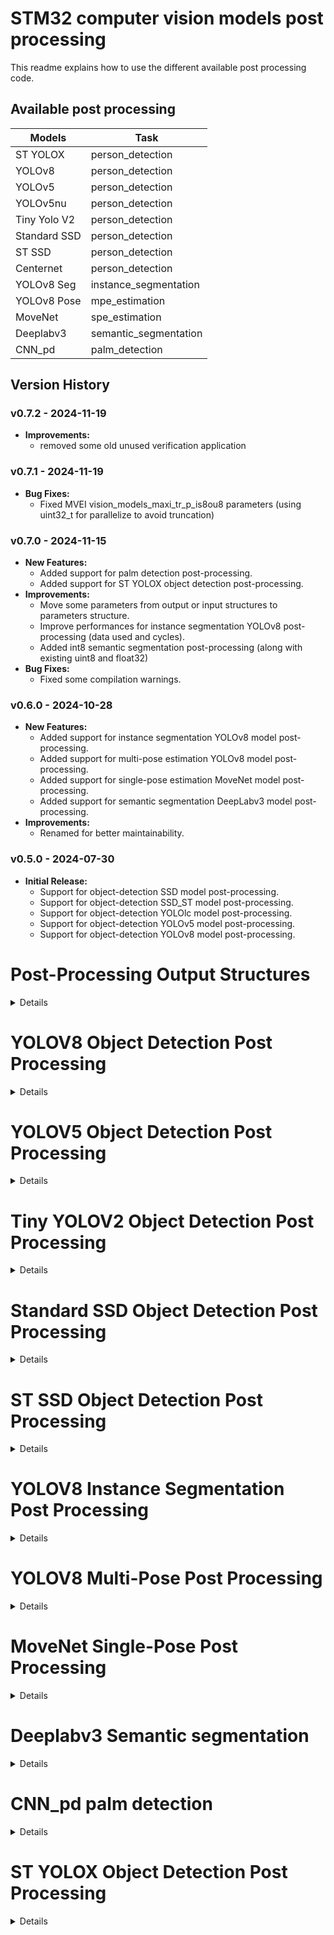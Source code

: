 # STM32 computer vision models post processing

This readme explains how to use the different available post processing code. 


## Available post processing


| Models        | Task                 |
|---------------|----------------------|
| ST YOLOX      | person_detection     |
| YOLOv8        | person_detection     |
| YOLOv5        | person_detection     |
| YOLOv5nu      | person_detection     |
| Tiny Yolo V2  | person_detection     |
| Standard SSD  | person_detection     |
| ST SSD        | person_detection     |
| Centernet     | person_detection     |
| YOLOv8 Seg    | instance_segmentation |
| YOLOv8 Pose   | mpe_estimation       |
| MoveNet       | spe_estimation       |
| Deeplabv3     | semantic_segmentation |
| CNN_pd     | palm_detection |

## Version History

### v0.7.2 - 2024-11-19

- **Improvements:**
  - removed some old unused verification application

### v0.7.1 - 2024-11-19
- **Bug Fixes:**
  - Fixed MVEI vision_models_maxi_tr_p_is8ou8 parameters (using uint32_t for parallelize to avoid truncation)

### v0.7.0 - 2024-11-15

- **New Features:**
  - Added support for palm detection post-processing.
  - Added support for ST YOLOX object detection post-processing.
- **Improvements:**
  - Move some parameters from output or input structures to parameters structure.
  - Improve performances for instance segmentation YOLOv8 post-processing (data used and cycles).
  - Added int8 semantic segmentation post-processing (along with existing uint8 and float32)
- **Bug Fixes:**
  - Fixed some compilation warnings.

### v0.6.0 - 2024-10-28

- **New Features:**
  - Added support for instance segmentation YOLOv8 model post-processing.
  - Added support for multi-pose estimation YOLOv8 model post-processing.
  - Added support for single-pose estimation MoveNet model post-processing.
  - Added support for semantic segmentation DeepLabv3 model post-processing.
- **Improvements:**
  - Renamed for better maintainability.

### v0.5.0 - 2024-07-30

- **Initial Release:**
  - Support for object-detection SSD model post-processing.
  - Support for object-detection SSD_ST model post-processing.
  - Support for object-detection YOLOlc model post-processing.
  - Support for object-detection YOLOv5 model post-processing.
  - Support for object-detection YOLOv8 model post-processing.


# Post-Processing Output Structures
<details>

## Object detection post-processing Output Structures

<details>

---
### `od_pp_outBuffer_t`

This structure represents the output buffer for a single object detection result. It contains information about the detected object's position, size, confidence score, and class index.

Parameters:

- **float32_t x_center**: The normalized x-coordinate of the center of the detected object.
- **float32_t y_center**: The normalized y-coordinate of the center of the detected object.
- **float32_t width**: The normalized width of the detected object.
- **float32_t height**: The normalized height of the detected object.
- **float32_t conf**: The confidence (between 0.0 and 1.0) score of the detection.
- **int32_t class_index**: The index of the detected object's class.

---
### `od_pp_out_t`

This structure represents the overall output of object detection post-processing step. It contains a pointer to an array of od_pp_outBuffer_t structures and the number of detections.

Parameters:

- **od_pp_outBuffer_t \*pOutBuff**: Pointer to an array of od_pp_outBuffer_t structures.
- **int32_t nb_detect**: The number of detections in the output buffer.

---

</details>

## Instance segmentation post-processing Output Structures

<details>

---
### `iseg_postprocess_outBuffer_t`

This structure represents the output buffer for a single instance segmantion result. It contains information about the detected object's position, size, confidence score, class index and mask.

Parameters:

- **float32_t x_center**: The normalized x-coordinate of the center of the object.
- **float32_t y_center**: The normalized y-coordinate of the center of the object.
- **float32_t width**: The normalized width of the object.
- **float32_t height**: The normalized height of the object.
- **float32_t conf**: The confidence (between 0.0 and 1.0) score of the detection.
- **int32_t class_index**: The index of the object's class.

---
### `iseg_pp_out_t`

This structure is designed to encapsulate the output data from a segmentation post-processing step in an object detection pipeline. This structure includes pointers to the detected objects' information, their segmentation masks, and the number of detected objects.

Parameters:

- **iseg_postprocess_outBuffer_t \*pOutBuff**: Pointer to an array of postprocess_outBuffer_t structures.
- **int32_t nb_detect**: The number of detections in the output buffer.
---

</details>

## Multi-pose estimation post-processing Output Structures

<details>

---
### `mpe_pp_keyPoints_t`

This structure is used to represent key points in a post-processing context. Each key point consists of an x-coordinate, a y-coordinate, and a confidence score.

Parameters:

- **float32_t x**: The normalized x-coordinate of the keypoint.
- **float32_t y**: The normalized y-coordinate of the keypoint.
- **float32_t conf**: The visibility (between 0.0 and 1.0) score of the keypoint.

---
### `mpe_pp_outBuffer_t`

This structure represents the output buffer for a single multi_pose estimation result. It contains information about the detected object's position, size, confidence score, class index and key points.

Parameters:

- **float32_t x_center**: The normalized x-coordinate of the center of the detected object.
- **float32_t y_center**: The normalized y-coordinate of the center of the detected object.
- **float32_t width**: The normalized width of the detected object.
- **float32_t height**: The normalized height of the detected object.
- **float32_t conf**: The confidence (between 0.0 and 1.0) score of the detection.
- **int32_t class_index**: The index of the detected object's class.
- **mpe_pp_keyPoints_t keyPoints[AI_MPE_YOLOV8_PP_KEYPOINTS_NB]**: Array of key points.

---
### `mpe_pp_out_t`

This structure represents the overall output of the multi-pose estimation post-processing step. It contains a pointer to an array of mpe_pp_outBuffer_t structures and the number of detections.

Parameters:

- **mpe_pp_outBuffer_t \*pOutBuff**: Pointer to an array of mpe_pp_outBuffer_t structures.
- **int32_t nb_detect**: The number of detections in the output buffer.

</details>

## Single-pose estimation post-processing Output Structures

<details>

---
### `spe_pp_outBuffer_t`

This structure is used to represent key points in a post-processing context. Each key point consists of an x-coordinate, a y-coordinate, and a confidence score.

Parameters:

- **float32_t x**: The normalized x-coordinate of the keypoint.
- **float32_t y**: The normalized y-coordinate of the keypoint.
- **float32_t proba**: The visibility (between 0.0 and 1.0) score of the keypoint.

---
### `spe_pp_out_t`

This structure represents the overall output of the single-pose estimation post-processing step. It contains a pointer to an array of spe_pp_outBuffer_t structures.

Parameters:

- **spe_pp_outBuffer_t \*pOutBuff**: Pointer to an array of spe_pp_outBuffer_t structure (dimension is number of keypoints).

</details>

## Semantic segmentation post-processing Output Structures

<details>
---

### `sseg_pp_out_t`

This structure represents the overall output of the semantic segmentation post-processing step. It contains a pointer to an array of uint8_t.

Parameters:

- **uint8_t \*pOutBuff**: Pointer to an map array of uint8_t identifiying classes (dimension height*width).

</details>

## Palm detection post-processing Output Structures

<details>

---
### `pd_pp_point_t`

This structure represents one keypoint. It contains information about the detected key's position.

Parameters:

- **float32_t x**: The normalized x-coordinate of the keypoint.
- **float32_t y**: The normalized y-coordinate of the keypoint.

---
### `pd_pp_box_t`

This structure represents the output buffer for a single palm detection result. It contains information about the detected object's position, size, confidence score, and keypoints.

Parameters:

- **float32_t prob**: The confidence (between 0.0 and 1.0) score of the detection.
- **float32_t x_center**: The normalized x-coordinate of the center of the detected object.
- **float32_t y_center**: The normalized y-coordinate of the center of the detected object.
- **float32_t width**: The normalized width of the detected object.
- **float32_t height**: The normalized height of the detected object.
- **pd_pp_point_t pKps**: The pointer to the keypoints coordinates (buffer should be AI_PD_MODEL_PP_NB_KEYPOINTS pd_pp_point_t elements).

---
### `pd_postprocess_out_t`

This structure represents the overall output of object detection post-processing step. It contains a pointer to an array of pd_pp_box_t structures and the number of detections.

Parameters:

- **pd_pp_box_t \*pOutData**: Pointer to an array of pd_pp_box_t structures (pointed buffer should be at least AI_PD_MODEL_PP_MAX_BOXES_LIMIT * sizeof(pd_pp_box_t).
- **uint32_t box_nb**: The number of detections in the output buffer.

---

</details>

</details>

# YOLOV8 Object Detection Post Processing

<details>

## YOLOv8 Structures
---
### `yolov8_pp_in_centroid_t`

This structure is used for YOLOv8 post-processing input where the raw detections are in float32 format.

Parameters:

- **float32_t \*pRaw_detections**: Pointer to raw detection data in float32 format.
---
### `yolov8_pp_in_centroid_int8_t`

This structure is used for YOLOv8 post-processing input where the raw detections are in int8 format.

Parameters:

- **int8_t \*pRaw_detections**: Pointer to raw detection data in int8 format.
---
### `yolov8_pp_static_param_t`

This structure holds the static parameters required for YOLOv8 post-processing.

Parameters:

- **int32_t nb_classes**: Number of classes in the detection model. To extract fom the model output shape.
- **int32_t nb_total_boxes**: Total number of boxes predicted by the model. To extract fom the model output shape.
- **int32_t max_boxes_limit**: Maximum number of boxes per class to be considered after post-processing.
- **float32_t conf_threshold**: Confidence threshold for filtering detections. High confidence helps filtering out low-confidence detections (False positives), However, it is essential to balance the threshold value to ensure that you do not miss too many true positives.
- **float32_t iou_threshold**: Intersection over Union (IoU) threshold for Non-Maximum Suppression (NMS).A high IoU threshold means that more overlapping will be allowed between boxes, while a lower threshold will allow less boxes to be retained.
- **float32_t raw_output_scale**: Scale factor for raw output values.
- **int8_t raw_output_zero_point**: Zero point for quantized raw output values.
- **int32_t nb_detect**: Number of detections after post-processing.
---
## YOLOv8 Routines
---
### `od_yolov8_pp_reset`

**Purpose**:  
Resets the static parameters for YOLOv8 post-processing.

**Prototype**:  
```c
int32_t od_yolov8_pp_reset(yolov8_pp_static_param_t *pInput_static_param);
```

**Parameters**:  
- **pInput_static_param**: Pointer to the static parameters structure.

**Returns**:  
- **AI_OD_POSTPROCESS_ERROR_NO** on success.

**Description**:  
This function initializes the static parameters for the YOLOv8 post-processing by setting the number of detected objects to zero.

---

### `od_yolov8_pp_process`

**Purpose**:  
Processes the YOLOv8 post-processing pipeline for float32 input data.

**Prototype**:  
```c
int32_t od_yolov8_pp_process(yolov8_pp_in_centroid_t *pInput,
                                    od_pp_out_t *pOutput,
                                    yolov8_pp_static_param_t *pInput_static_param);
```

**Parameters**:  
- **pInput**: Pointer to the input centroid data.
- **pOutput**: Pointer to the output post-processing data.
- **pInput_static_param**: Pointer to the static parameters structure.

**Returns**:  
- AI_OD_POSTPROCESS_ERROR_NO on success, or an error code on failure.

**Description**:  
This function performs the post-processing steps for YOLOv8 object detection. It first retrieves the neural network boxes, then applies Non-Maximum Suppression (NMS), and finally performs score re-filtering.

---

#### `od_yolov8_pp_process_int8`

**Purpose**:  
Processes the YOLOv8 post-processing pipeline for int8 input data.

**Prototype**:  
```c
int32_t od_yolov8_pp_process_int8(yolov8_pp_in_centroid_int8_t *pInput,
                                         od_pp_out_t *pOutput,
                                         yolov8_pp_static_param_t *pInput_static_param);
```

**Parameters**:  
- **pInput**: Pointer to the int8 input centroid data.
- **pOutput**: Pointer to the output post-processing data.
- **pInput_static_param**: Pointer to the static parameters structure.

**Returns**:  
- **AI_OD_POSTPROCESS_ERROR_NO** on success, or an error code on failure.

**Description**:  
This function performs the post-processing steps for YOLOv8 object detection with int8 input data. It first retrieves the neural network boxes, then applies Non-Maximum Suppression (NMS), and finally performs score re-filtering.

---

### Error Codes

- **AI_OD_POSTPROCESS_ERROR_NO**: Indicates successful execution of the function.

---

</details>

# YOLOV5 Object Detection Post Processing
<details>

## YOLOv5 Structures
---
### `yolov5_pp_in_centroid_t`

This structure is used for YOLOv5 post-processing input where the raw detections are in float32 format.

Parameters:

- **float32_t \*pRaw_detections**: Pointer to raw detection data in float32 format.
---
### `yolov5_pp_in_centroid_uint8_t`

This structure is used for YOLOv5 post-processing input where the raw detections are in uint8 format.

Parameters:

- **uint8_t \*pRaw_detections**: Pointer to raw detection data in uint8 format.
---
### `yolov5_pp_static_param_t`

This structure holds the static parameters required for YOLOv5 post-processing.

Parameters:

- **int32_t nb_classes**: Number of classes in the detection model. To extract fom the model output shape.
- **int32_t nb_total_boxes**: Total number of boxes predicted by the model. To extract fom the model output shape.
- **int32_t max_boxes_limit**: Maximum number of boxes per class to be considered after post-processing.
- **float32_t conf_threshold**: Confidence threshold for filtering detections. High confidence helps filtering out low-confidence detections (False positives), However, it is essential to balance the threshold value to ensure that you do not miss too many true positives.
- **float32_t iou_threshold**: Intersection over Union (IoU) threshold for Non-Maximum Suppression (NMS).A high IoU threshold means that more overlapping will be allowed between boxes, while a lower threshold will allow less boxes to be retained.
- **float32_t raw_output_scale**: Scale factor for raw output values.
- **int8_t raw_output_zero_point**: Zero point for quantized raw output values.
- **int32_t nb_detect**: Number of detections after post-processing.
---
## YOLOv5 Routines
---
### `od_yolov5_pp_reset`

**Purpose**:  
Resets the static parameters for YOLOv5 post-processing.

**Prototype**:  
```c
int32_t od_yolov5_pp_reset(yolov5_pp_static_param_t *pInput_static_param);
```

**Parameters**:  
- **pInput_static_param**: Pointer to the static parameters structure.

**Returns**:  
- **AI_OD_POSTPROCESS_ERROR_NO** on success.

**Description**:  
This function initializes the static parameters for the YOLOv5 post-processing by setting the number of detected objects to zero.

---

### `od_yolov5_pp_process`

**Purpose**:  
Processes the YOLOv5 post-processing pipeline for float32 input data.

**Prototype**:  
```c
int32_t od_yolov5_pp_process(yolov5_pp_in_centroid_t *pInput,
                                    od_pp_out_t *pOutput,
                                    yolov5_pp_static_param_t *pInput_static_param);
```

**Parameters**:  
- **pInput**: Pointer to the input centroid data.
- **pOutput**: Pointer to the output post-processing data.
- **pInput_static_param**: Pointer to the static parameters structure.

**Returns**:  
- AI_OD_POSTPROCESS_ERROR_NO on success, or an error code on failure.

**Description**:  
This function performs the post-processing steps for YOLOv5 object detection. It first retrieves the neural network boxes, then applies Non-Maximum Suppression (NMS), and finally performs score re-filtering.

---

#### `od_yolov5_pp_process_uint8`

**Purpose**:  
Processes the YOLOv5 post-processing pipeline for uint8 input data.

**Prototype**:  
```c
int32_t od_yolov5_pp_process_uint8(yolov5_pp_in_centroid_uint8_t *pInput,
                                         od_pp_out_t *pOutput,
                                         yolov5_pp_static_param_t *pInput_static_param);
```

**Parameters**:  
- **pInput**: Pointer to the uint8 input centroid data.
- **pOutput**: Pointer to the output post-processing data.
- **pInput_static_param**: Pointer to the static parameters structure.

**Returns**:  
- **AI_OD_POSTPROCESS_ERROR_NO** on success, or an error code on failure.

**Description**:  
This function performs the post-processing steps for YOLOv5 object detection with uint8 input data. It first retrieves the neural network boxes, then applies Non-Maximum Suppression (NMS), and finally performs score re-filtering.

---

### Error Codes

- **AI_OD_POSTPROCESS_ERROR_NO**: Indicates successful execution of the function.

---

</details>

# Tiny YOLOV2 Object Detection Post Processing
<details>

## Tiny YOLOV2 Structures
---
### `yolov2_pp_in_t`

This structure is used for Tiny YOLOV2 post-processing input where the raw detections are in float32 format.

Parameters:

- **float32_t \*pRaw_detections**: Pointer to raw detection data in float32 format.
---
### `yolov2_pp_static_param_t`

This structure holds the static parameters required for Tiny YOLOV2 post-processing.

Parameters:

- **int32_t nb_classes**: Number of classes in the detection model. To extract fom the model output shape.
- **int32_t nb_anchors**: Number of the anchors used by the model. To extract fom the model output shape.
- **int32_t grid_width**: The width of the model output. To extract fom the model output shape.
- **int32_t grid_height**: The height of the model output. To extract fom the model output shape.
- **int32_t nb_input_boxes**: Total number of boxes predicted by the model. nb_input_boxes = nb_anchors x grid_width x grid_height
- **int32_t max_boxes_limit**: Maximum number of boxes per class to be considered after post-processing.
- **float32_t conf_threshold**: Confidence threshold for filtering detections. High confidence helps filtering out low-confidence detections (False positives), However, it is essential to balance the threshold value to ensure that you do not miss too many true positives.
- **float32_t iou_threshold**: Intersection over Union (IoU) threshold for Non-Maximum Suppression (NMS).A high IoU threshold means that more overlapping will be allowed between boxes, while a lower threshold will allow less boxes to be retained.
- **int32_t nb_detect**: Number of detections after post-processing.
- **const float32_t \*pAnchors**: A pointer to an array of anchor box dimensions. Each anchor box is defined by its width and height. The array should have a length of 2 x nb_anchors, where each pair of values represents the width and height of an anchor box.
---
## Tiny YOLOV2 Routines
---
### `od_yolov2_pp_reset`

**Purpose**:  
Resets the static parameters for Tiny YOLOV2 post-processing.

**Prototype**:  
```c
int32_t od_yolov2_pp_reset(yolov2_pp_static_param_t *pInput_static_param);

```

**Parameters**:  
- **pInput_static_param**: Pointer to the static parameters structure.

**Returns**:  
- **AI_OD_POSTPROCESS_ERROR_NO** on success.

**Description**:  
This function initializes the static parameters for the Tiny YOLOV2 post-processing by setting the number of detected objects to zero.

---

### `od_yolov2_pp_process`

**Purpose**:  
Processes the Tiny YOLOV2 post-processing pipeline for float32 input data.

**Prototype**:  
```c
int32_t od_yolov2_pp_process(yolov2_pp_in_t *pInput,
                                    od_pp_out_t *pOutput,
                                    yolov2_pp_static_param_t *pInput_static_param);
```

**Parameters**:  
- **pInput**: Pointer to the input centroid data.
- **pOutput**: Pointer to the output post-processing data.
- **pInput_static_param**: Pointer to the static parameters structure.

**Returns**:  
- AI_OD_POSTPROCESS_ERROR_NO on success, or an error code on failure.

**Description**:  
This function performs the post-processing steps for Tiny YOLOV2 object detection. It first retrieves the neural network boxes, then applies Non-Maximum Suppression (NMS), and finally performs score re-filtering.

---

### Error Codes

- **AI_OD_POSTPROCESS_ERROR_NO**: Indicates successful execution of the function.

---

</details>

</details>

# Standard SSD Object Detection Post Processing
<details>

## Standard SSD Structures
---
### `ssd_pp_in_centroid_t`

This structure is used for Standard SSD post-processing input where the raw detections are in float32 format.

Parameters:

- **float32_t \*pBoxes**: Pointer to the raw Boxes data in float32 format.
- **float32_t \*pAnchors**: Pointer to the Anchors data in float32 format.
- **float32_t \*pScores**: Pointer to the Scores data in float32 format.
---
### `ssd_pp_static_param_t`

This structure holds the static parameters required for Standard SSD post-processing.

Parameters:

- **int32_t nb_classes**: Number of classes in the detection model. To extract fom the model output shape.
- **float32_t XY_scale**: Scale factor applied to the XY coordinates of the bounding boxes. To extract fom the tflite post processing layer (before removing it from the model).
- **float32_t WH_scale**: Scale factor applied to the width and height of the bounding boxes. To extract fom the tflite post processing layer (before removing it from the model).
- **int32_t nb_detections**: Total number of boxes predicted by the model. To extract fom the model output shape.
- **int32_t max_boxes_limit**: Maximum number of boxes per class to be considered after post-processing.
- **float32_t conf_threshold**: Confidence threshold for filtering detections. High confidence helps filtering out low-confidence detections (False positives), However, it is essential to balance the threshold value to ensure that you do not miss too many true positives.
- **float32_t iou_threshold**: Intersection over Union (IoU) threshold for Non-Maximum Suppression (NMS).A high IoU threshold means that more overlapping will be allowed between boxes, while a lower threshold will allow less boxes to be retained.
- **int32_t nb_detect**: Number of detections after post-processing.
---
## Standard SSD Routines
---
### `od_ssd_pp_reset`

**Purpose**:  
Resets the static parameters for Standard SSD post-processing.

**Prototype**:  
```c
int32_t od_ssd_pp_reset(ssd_pp_static_param_t *pInput_static_param);

```

**Parameters**:  
- **pInput_static_param**: Pointer to the static parameters structure.

**Returns**:  
- **AI_OD_POSTPROCESS_ERROR_NO** on success.

**Description**:  
This function initializes the static parameters for the Standard SSD post-processing by setting the number of detected objects to zero.

---

### `od_ssd_pp_process`

**Purpose**:  
Processes the Standard SSD post-processing pipeline for float32 input data.

**Prototype**:  
```c
int32_t od_ssd_pp_process(ssd_pp_in_centroid_t *pInput, 
                                 od_pp_out_t *pOutput, 
                                 ssd_pp_static_param_t *pInput_static_param);
```

**Parameters**:  
- **pInput**: Pointer to the input centroid data.
- **pOutput**: Pointer to the output post-processing data.
- **pInput_static_param**: Pointer to the static parameters structure.

**Returns**:  
- AI_OD_POSTPROCESS_ERROR_NO on success, or an error code on failure.

**Description**:  
This function performs the post-processing steps for Standard SSD object detection. It first retrieves the neural network boxes, then applies Non-Maximum Suppression (NMS), and finally performs score re-filtering.

---

### Error Codes

- **AI_OD_POSTPROCESS_ERROR_NO**: Indicates successful execution of the function.

---

</details>

</details>

# ST SSD Object Detection Post Processing
<details>

## ST SSD Structures
---
### `ssd_st_pp_in_centroid_t`

This structure is used for ST SSD post-processing input where the raw detections are in float32 format.

Parameters:

- **float32_t \*pBoxes**: Pointer to the raw Boxes data in float32 format.
- **float32_t \*pAnchors**: Pointer to the Anchors data in float32 format.
- **float32_t \*pScores**: Pointer to the Scores data in float32 format.
---
### `ssd_st_pp_static_param_t`

This structure holds the static parameters required for ST SSD post-processing.

Parameters:

- **int32_t nb_classes**: Number of classes in the detection model. To extract fom the model output shape.
- **int32_t nb_detections**: Total number of boxes predicted by the model. To extract fom the model output shape.
- **int32_t max_boxes_limit**: Maximum number of boxes per class to be considered after post-processing.
- **float32_t conf_threshold**: Confidence threshold for filtering detections. High confidence helps filtering out low-confidence detections (False positives), However, it is essential to balance the threshold value to ensure that you do not miss too many true positives.
- **float32_t iou_threshold**: Intersection over Union (IoU) threshold for Non-Maximum Suppression (NMS).A high IoU threshold means that more overlapping will be allowed between boxes, while a lower threshold will allow less boxes to be retained.
- **int32_t nb_detect**: Number of detections after post-processing.
---
## ST SSD Routines
---
### `od_ssd_st_pp_reset`

**Purpose**:  
Resets the static parameters for ST SSD post-processing.

**Prototype**:  
```c
int32_t od_ssd_st_pp_reset(ssd_st_pp_static_param_t *pInput_static_param);

```

**Parameters**:  
- **pInput_static_param**: Pointer to the static parameters structure.

**Returns**:  
- **AI_OD_POSTPROCESS_ERROR_NO** on success.

**Description**:  
This function initializes the static parameters for the ST SSD post-processing by setting the number of detected objects to zero.

---

### `od_ssd_st_pp_process`

**Purpose**:  
Processes the ST SSD post-processing pipeline for float32 input data.

**Prototype**:  
```c
int32_t od_ssd_st_pp_process(ssd_st_pp_in_centroid_t *pInput,
                                    od_pp_out_t *pOutput,
                                    ssd_st_pp_static_param_t *pInput_static_param);
```

**Parameters**:  
- **pInput**: Pointer to the input centroid data.
- **pOutput**: Pointer to the output post-processing data.
- **pInput_static_param**: Pointer to the static parameters structure.

**Returns**:  
- AI_OD_POSTPROCESS_ERROR_NO on success, or an error code on failure.

**Description**:  
This function performs the post-processing steps for ST SSD object detection. It first retrieves the neural network boxes, then applies Non-Maximum Suppression (NMS), and finally performs score re-filtering.

---

### Error Codes

- **AI_OD_POSTPROCESS_ERROR_NO**: Indicates successful execution of the function.

---

</details>

</details>

# YOLOV8 Instance Segmentation Post Processing
<details>

## YOLOv8 Instance Segmentation Structures
---
### `yolov8_seg_pp_in_centroid_int8_t`

This structure is used for YOLOv8 Seg post-processing input where the raw detections and the raw masks are in int8 format.

Parameters:

- **int8_t \*pRaw_detections**: Pointer to raw detection data in int8 format.
- **int8_t \*pRaw_masks**: Pointer to raw detection data in int8 format.


---
### `yolov8_seg_pp_static_param_t`

This structure holds the static parameters required for YOLOv8 Seg post-processing.

Parameters:

- **int32_t nb_classes**: Number of classes in the detection model. To extract fom the model output shape.
- **int32_t nb_total_boxes**: Total number of boxes predicted by the model. To extract fom the model output shape.
- **int32_t max_boxes_limit**: Maximum number of boxes per class to be considered after post-processing.
- **float32_t conf_threshold**: Confidence threshold for filtering detections. High confidence helps filtering out low-confidence detections (False positives), However, it is essential to balance the threshold value to ensure that you do not miss too many true positives.
- **float32_t iou_threshold**: Intersection over Union (IoU) threshold for Non-Maximum Suppression (NMS).A high IoU threshold means that more overlapping will be allowed between boxes, while a lower threshold will allow less boxes to be retained.
- **int32_t nb_detect**: Number of detections after post-processing.
- **int32_t nb_masks**: number of masks. To extract fom the model output shape.
- **int32_t size_masks**: width of the masks. To extract fom the model output shape.
- **int8_t raw_output_zero_point**: Zero point for the quantized detections raw output values.
- **float32_t raw_output_scale**: Scale factor for the raw detections output values.
- **int8_t mask_raw_output_zero_point**: Zero point for the quantized masks raw output values.
- **float32_t mask_raw_output_scale**: Scale factor for the raw masks output values.
---
## YOLOv8 Seg Routines
---

### Pointer initialization

Pointers in iseg_postprocess_outBuffer_t and iseg_postprocess_masks_t needs to be initialized.

```c
int8_t _out_buf_mask_s8[AI_YOLOV8_SEG_PP_MASK_NB * AI_YOLOV8_SEG_PP_TOTAL_BOXES]; // output from model
iseg_postprocess_scratchBuffer_s8_t scratch_detections[AI_YOLOV8_SEG_PP_TOTAL_BOXES]; // internal use keep data in int8_t

uint8_t _iseg_mask[AI_YOLOV8_SEG_PP_MASK_SIZE*AI_YOLOV8_SEG_PP_MASK_SIZE * AI_YOLOV8_SEG_PP_MAX_BOXES_LIMIT]; // mask MASK_SIZE*MASK_SIZE for each output detection
iseg_postprocess_outBuffer_t out_detections[AI_YOLOV8_SEG_PP_MAX_BOXES_LIMIT];

```
```c
 for (size_t i = 0; i < AI_YOLOV8_SEG_PP_TOTAL_BOXES; i++) {
    scratch_detections[i].pMask = &_out_buf_mask[i*AI_YOLOV8_SEG_PP_MASK_NB];
 }
 for (size_t i = 0; i < AI_YOLOV8_SEG_PP_MAX_BOXES_LIMIT; i++) {
    out_detections[i].pMask = &_iseg_mask[i * AI_YOLOV8_SEG_PP_MASK_SIZE*AI_YOLOV8_SEG_PP_MASK_SIZE];
 }

``` 
### `iseg_yolov8_pp_reset`

**Purpose**:  
Resets the static parameters for YOLOv8 seg post-processing.

**Prototype**:  
```c
int32_t iseg_yolov8_pp_reset(yolov8_seg_pp_static_param_t *pInput_static_param);
```

**Parameters**:  
- **pInput_static_param**: Pointer to the static parameters structure.

**Returns**:  
- **AI_ISEG_POSTPROCESS_ERROR_NO** on success.

**Description**:  
This function initializes the static parameters for the YOLOv8 seg post-processing by setting the number of detected objects to zero.

---

### `iseg_yolov8_pp_process`

**Purpose**:  
Processes the YOLOv8 iseg post-processing pipeline for int8_t input data.

**Prototype**:  
```c
int32_t iseg_yolov8_pp_process(yolov8_seg_pp_in_centroid_int8_t *pInput,
                               iseg_postprocess_out_t *pOutput,
                               yolov8_seg_pp_static_param_t *pInput_static_param);
```

**Parameters**:  
- **pInput**: Pointer to the input centroid int 8 data.
- **pOutput**: Pointer to the output post-processing data.
- **pInput_static_param**: Pointer to the static parameters structure.

**Returns**:  
- AI_ISEG_POSTPROCESS_ERROR_NO on success, or an error code on failure.

**Description**:  
This function performs the post-processing steps for YOLOv8 seg object detection. It first retrieves the neural network boxes, then applies Non-Maximum Suppression (NMS), and finally performs score re-filtering.

---

### Error Codes

- **AI_ISEG_POSTPROCESS_ERROR_NO**: Indicates successful execution of the function.

---

</details>

# YOLOV8 Multi-Pose Post Processing
<details>

## YOLOv8 Pose Structures
---
### `yolov8_mpe_pp_in_centroid_t`

This structure is used for YOLOv8 pose post-processing input where the raw detections are in float32 format.

Parameters:

- **float32_t \*pRaw_detections**: Pointer to raw detection data in float32 format.


---
### `yolov8_mpe_pp_static_param_t`

This structure holds the static parameters required for YOLOv8 pose post-processing.

Parameters:

- **int32_t nb_classes**: Number of classes in the detection model. To extract fom the model output shape.
- **int32_t nb_total_boxes**: Total number of boxes predicted by the model. To extract fom the model output shape.
- **int32_t max_boxes_limit**: Maximum number of boxes per class to be considered after post-processing.
- **float32_t conf_threshold**: Confidence threshold for filtering detections. High confidence helps filtering out low-confidence detections (False positives), However, it is essential to balance the threshold value to ensure that you do not miss too many true positives.
- **float32_t iou_threshold**: Intersection over Union (IoU) threshold for Non-Maximum Suppression (NMS).A high IoU threshold means that more overlapping will be allowed between boxes, while a lower threshold will allow less boxes to be retained.
- **int32_t nb_detect**: Number of detections after post-processing.
---
## YOLOv8 Pose Routines

---
### Pointers initialization 
```c
mpe_pp_outBuffer_t out_detections[AI_MPE_YOLOV8_PP_TOTAL_BOXES];
mpe_pp_keyPoints_t out_keyPoints[AI_MPE_YOLOV8_PP_TOTAL_BOXES*AI_MPE_YOLOV8_PP_KEYPOINTS_NB];
```
```c
 for (int i = 0; i < AI_MPE_YOLOV8_PP_TOTAL_BOXES; i++) {
    out_detections[i].pKeyPoints = &out_keyPoints[i*AI_MPE_YOLOV8_PP_KEYPOINTS_NB];
 }

``` 
---
### `mpe_yolov8_pp_reset`

**Purpose**:  
Resets the static parameters for YOLOv8 pose post-processing.

**Prototype**:  
```c
int32_t mpe_yolov8_pp_reset(yolov8_mpe_pp_static_param_t *pInput_static_param);
```

**Parameters**:  
- **pInput_static_param**: Pointer to the static parameters structure.

**Returns**:  
- **AI_MPE_POSTPROCESS_ERROR_NO** on success.

**Description**:  
This function initializes the static parameters for the YOLOv8 pose post-processing by setting the number of detected objects to zero.

---

### `mpe_yolov8_pp_process`

**Purpose**:  
Processes the YOLOv8 pose post-processing pipeline for float32 input data.

**Prototype**:  
```c
int32_t mpe_yolov8_pp_process(yolov8_mpe_pp_in_centroid_t *pInput,
                              mpe_pp_out_t *pOutput,
                              yolov8_mpe_pp_static_param_t *pInput_static_param);
```

**Parameters**:  
- **pInput**: Pointer to the input centroid data.
- **pOutput**: Pointer to the output post-processing data.
- **pInput_static_param**: Pointer to the static parameters structure.

**Returns**:  
- AI_MPE_POSTPROCESS_ERROR_NO on success, or an error code on failure.

**Description**:  
This function performs the post-processing steps for YOLOv8 pose object detection. It first retrieves the neural network boxes, then applies Non-Maximum Suppression (NMS), and finally performs score re-filtering.

---

### Error Codes

- **AI_MPE_POSTPROCESS_ERROR_NO**: Indicates successful execution of the function.

---

</details>


# MoveNet Single-Pose Post Processing
<details>

## MoveNet Single Pose Structures
---
### `spe_movenet_pp_in_t`

This structure is used for MoveNet pose post-processing input where the raw detections are in float32 format.

Parameters:

- **float32_t \*pRaw_detections**: Pointer to raw detection data in float32 format.


---
### `spe_movenet_pp_static_param_t`

This structure holds the static parameters required for MoveNet pose post-processing.

Parameters:

- **uint32_t heatmap_width**:  The width of the model output. To extract fom the model output shape.
- **uint32_t heatmap_height**:  The height of the model output. To extract fom the model output shape.
- **uint32_t nb_keypoints**: Keypoints number of the model output. To extract fom the model output shape.

---
## MoveNet Single Pose Routines
---
### `spe_movenet_pp_reset`

**Purpose**:  
Resets the static parameters for MoveNet pose post-processing.

**Prototype**:  
```c
int32_t spe_movenet_pp_reset(spe_movenet_pp_static_param_t *pInput_static_param);
```

**Parameters**:  
- **spe_movenet_pp_static_param_t**: Pointer to the static parameters structure.

**Returns**:  
- **AI_SPE_POSTPROCESS_ERROR_NO** on success.

**Description**:  
This function initializes the static parameters for the MoveNet but is currently no required (present to keep same API structure).

---

### `spe_movenet_pp_process`

**Purpose**:  
Processes the MoveNet pose post-processing pipeline for float32 input data.

**Prototype**:  
```c
int32_t spe_movenet_pp_process(spe_movenet_pp_in_t *pInput,
                               spe_pp_out_t     *pOutput,
                               spe_movenet_pp_static_param_t *pInput_static_param);
```

**Parameters**:  
- **pInput**: Pointer to the input centroid data.
- **pOutput**: Pointer to the output post-processing data.
- **pInput_static_param**: Pointer to the static parameters structure.

**Returns**:  
- AI_SPE_POSTPROCESS_ERROR_NO on success, or an error code on failure.

**Description**:  
This function performs the post-processing steps for MoveNet single pose object detection. It retrieves the maximum probability location for each keypoint and return its position and probability.

---

### Error Codes

- **AI_SPE_POSTPROCESS_ERROR_NO**: Indicates successful execution of the function.

---

</details>


# Deeplabv3 Semantic segmentation
<details>

## Deeplabv3 Semantic segmentation Structures
---
### `sseg_deeplabv3_pp_in_t`

This structure is used for Deeplabv3 pose post-processing input where the raw detections are in float32/uint8/int8 format.

Parameters:

- **void \*pRaw_detections**: Pointer to raw detection data in float32 or uint8_t format.
- **e_sseg_data_type type**: type of input (AI_SSEG_DATA_FLOAT/AI_SSEG_DATA_UINT8/AI_SSEG_DATA_INT8)

---
### `sseg_deeplabv3_pp_static_param_t`

This structure holds the static parameters required for Deeplabv3 pose post-processing.

Parameters:

- **uint32_t width**:  The width of the model output. To extract fom the model output shape.
- **uint32_t height**:  The height of the model output. To extract fom the model output shape.
- **uint32_t nb_classes**: classes number of the model output. To extract fom the model output shape.

---
## Deeplabv3 Semantic segmentation Routines
---
### `sseg_deeplabv3_pp_reset`

**Purpose**:  
Resets the static parameters for Deeplabv3 semantic segmentation post-processing.

**Prototype**:  
```c
int32_t sseg_deeplabv3_pp_reset(sseg_deeplabv3_pp_static_param_t *pInput_static_param);
```

**Parameters**:  
- **sseg_deeplabv3_pp_static_param_t**: Pointer to the static parameters structure.

**Returns**:  
- **AI_SSEG_POSTPROCESS_ERROR_NO** on success.

**Description**:  
This function initializes the static parameters for the Deeplabv3 but is currently no required (present to keep same API structure).

---

### `sseg_deeplabv3_pp_process`

**Purpose**:  
Processes the Deeplabv3 semantic segmentation post-processing pipeline for float32 or uint8 input data.

**Prototype**:  
```c
int32_t sseg_deeplabv3_pp_process(sseg_deeplabv3_pp_in_t *pInput,
                                  sseg_pp_out_t *pOutput,
                                  sseg_deeplabv3_pp_static_param_t *pInput_static_param);
```

**Parameters**:  
- **pInput**: Pointer to the input raw data (output of deeplabv3 model).
- **pOutput**: Pointer to the output post-processing data.
- **pInput_static_param**: Pointer to the static parameters structure.

**Returns**:  
- AI_SEG_POSTPROCESS_ERROR_NO on success, or an error code on failure.

**Description**:  
This function performs the post-processing steps for Deeplabv3 single semantic segmentation. It retrieves the maximum probability location for each keypoint and return its position and probability.

---

### Error Codes

- **AI_SSEG_POSTPROCESS_ERROR_NO**: Indicates successful execution of the function.

---

</details>

# CNN_pd palm detection
<details>

##  CNN_pd palm detection Structures
---
### `pd_model_pp_in_t`

This structure holds the input parameters required for CNN_pd palm detection post-processing.

Parameters:

- **float32_t \*pProbs**:  pointer to probabilites buffer (output from model).
- **float32_t \*pBoxes**:  pointer to boxes buffer (output from model).

---
### `pd_model_pp_static_param_t`

This structure holds the static parameters required for CNN_pd palm detection post-processing.

Parameters:

- **uint32_t width**: The width of the model input image. To extract fom the model input shape.
- **uint32_t height**: The height of the model input image. To extract fom the model input shape.
- **uint32_t nb_keypoints**: The number of keypoints. To extract fom the model output shape ( dim is nb_keypoints + 4 (x/y,w/h))
- **float32_t conf_threshold**: Confidence threshold for filtering detections. High confidence helps filtering out low-confidence detections (False positives), However, it is essential to balance the threshold value to ensure that you do not miss too many true positives.
- **float32_t iou_threshold**: Intersection over Union (IoU) threshold for Non-Maximum Suppression (NMS). A high IoU threshold means that more overlapping will be allowed between boxes, while a lower threshold will allow less boxes to be retained.
- **uint32_t nb_total_boxes**: The total number of boxes at model output. To extract fom the model output shape.
- **uint32_t max_boxes_limit**: The maximum boxes at post-processing output
- **float32_t \*pAnchors**: A pointer to an array of anchor box dimensions. Each anchor box is defined by its width and height. The array should have a length of 2 x nb_anchors, where each pair of values represents the width and height of an anchor box.

---
## CNN_pd Semantic segmentation Routines
---
### `pd_model_pp_reset`

**Purpose**:  
Resets the static parameters for CNN_pd palm detection post-processing.

**Prototype**:  
```c
int32_t pd_model_pp_reset(pd_model_pp_static_param_t *pInput_static_param);
```

**Parameters**:  
- **pd_model_pp_static_param_t**: Pointer to the static parameters structure.

**Returns**:  
- **AI_PD_POSTPROCESS_ERROR_NO** on success.

**Description**:  
This function initializes the static parameters for the CNN_pd but is currently no required (present to keep same API structure).

---

### `pd_model_pp_process`

**Purpose**:  
Processes the CNN_pd pose post-processing pipeline for float32 or uint8 input data.

**Prototype**:  
```c
int32_t pd_model_pp_process(pd_model_pp_in_t *pInput,
                            pd_postprocess_out_t *pOutput,
                            pd_model_pp_static_param_t *pInput_static_param);
```

**Parameters**:  
- **pInput**: Pointer to the input structure handling buffers from the model.
- **pOutput**: Pointer to the output post-processing data.
- **pInput_static_param**: Pointer to the static parameters structure.

**Returns**:  
- AI_PD_POSTPROCESS_ERROR_NO on success, or an error code on failure.

**Description**:  
This function performs the post-processing steps for CNN_pd palm detection. It retrieves the maximum probability location for each box and return its position, size, probability and keypoints

---

### Error Codes

- **AI_PD_POSTPROCESS_ERROR_NO**: Indicates successful execution of the function.
- **AI_PD_POSTPROCESS_ERROR**: Indicates error during execution of the function.

---

</details>

# ST YOLOX Object Detection Post Processing
<details>

## ST YOLOX Structures
---
### `st_yolox_pp_in_t`

This structure is used for ST YOLOX post-processing input where the raw detections are in float32 format.

Parameters:

- **float32_t \*pRaw_detections_L**: Pointer to the large raw detection data in float32 format.
- **float32_t \*pRaw_detections_M**: Pointer to the medium raw detection data in float32 format.
- **float32_t \*pRaw_detections_S**: Pointer to the small raw detection data in float32 format.
---
### `st_yolox_pp_static_param_t`

This structure holds the static parameters required for ST YOLOX post-processing.

Parameters:

- **int32_t nb_classes**: Number of classes in the detection model. To extract fom the model output shape.
- **int32_t nb_anchors**: Number of the anchors used by the model. To extract fom the model output shape.
- **int32_t grid_width_L**: The width of the model large output. To extract fom the model outputs shape.
- **int32_t grid_height_L**: The height of the model large output. To extract fom the model output shape.
- **int32_t grid_width_M**: The width of the model medium output. To extract fom the model outputs shape.
- **int32_t grid_height_M**: The height of the model medium output. To extract fom the model output shape.
- **int32_t grid_width_S**: The width of the model small output. To extract fom the model outputs shape.
- **int32_t grid_height_S**: The height of the model small output. To extract fom the model output shape.
- **int32_t nb_input_boxes**: Total number of boxes predicted by the model. nb_input_boxes = nb_anchors x grid_width x grid_height
- **int32_t max_boxes_limit**: Maximum number of boxes per class to be considered after post-processing.
- **float32_t conf_threshold**: Confidence threshold for filtering detections. High confidence helps filtering out low-confidence detections (False positives), However, it is essential to balance the threshold value to ensure that you do not miss too many true positives.
- **float32_t iou_threshold**: Intersection over Union (IoU) threshold for Non-Maximum Suppression (NMS).A high IoU threshold means that more overlapping will be allowed between boxes, while a lower threshold will allow less boxes to be retained.
- **int32_t nb_detect**: Number of detections after post-processing.
- **const float32_t \*pAnchors_L**: A pointer to the large array of anchor box dimensions. Each anchor box is defined by its width and height. The array should have a length of 2 x nb_anchors, where each pair of values represents the width and height of an anchor box.
- **const float32_t \*pAnchors_M**: A pointer to the medium array of anchor box dimensions. Each anchor box is defined by its width and height. The array should have a length of 2 x nb_anchors, where each pair of values represents the width and height of an anchor box.
- **const float32_t \*pAnchors_S**: A pointer to the small array of anchor box dimensions. Each anchor box is defined by its width and height. The array should have a length of 2 x nb_anchors, where each pair of values represents the width and height of an anchor box.
---
## ST YOLOX Routines
---
### `od_st_yolox_pp_reset`

**Purpose**:  
Resets the static parameters for ST YOLOX post-processing.

**Prototype**:  
```c
int32_t od_st_yolox_pp_reset(st_yolox_pp_static_param_t *pInput_static_param);

```

**Parameters**:  
- **pInput_static_param**: Pointer to the static parameters structure.

**Returns**:  
- **AI_OD_POSTPROCESS_ERROR_NO** on success.

**Description**:  
This function initializes the static parameters for the ST YOLOX post-processing by setting the number of detected objects to zero.

---

### `od_st_yolox_pp_process`

**Purpose**:  
Processes the ST YOLOX post-processing pipeline for float32 input data.

**Prototype**:  
```c
int32_t od_st_yolox_pp_process(st_yolox_pp_in_t *pInput,
                               od_pp_out_t *pOutput,
                               st_yolox_pp_static_param_t *pInput_static_param);
```

**Parameters**:  
- **pInput**: Pointer to the input centroid data.
- **pOutput**: Pointer to the output post-processing data.
- **pInput_static_param**: Pointer to the static parameters structure.

**Returns**:  
- AI_OD_POSTPROCESS_ERROR_NO on success, or an error code on failure.

**Description**:  
This function performs the post-processing steps for ST YOLOX object detection. It first retrieves the neural network boxes, then applies Non-Maximum Suppression (NMS), and finally performs score re-filtering.

---

### Error Codes

- **AI_OD_POSTPROCESS_ERROR_NO**: Indicates successful execution of the function.

---

</details>


